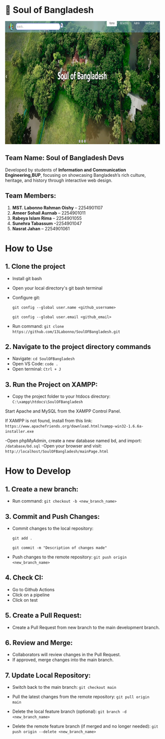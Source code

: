 # 🌸 Soul of Bangladesh
<p align="center">
  <img src="https://github.com/13Labonno/SoulOFBangladesh/blob/main/resources/AllPictures/HomePage.png" alt="Soul of Bangladesh Banner" width="600" height="400">
</p>




## Team Name: Soul of Bangladesh Devs

Developed by students of **Information and Communication Engineering,BUP**, focusing on showcasing Bangladesh’s rich culture, heritage, and history through interactive web design.

## Team Members:

1. **MST. Labonno Rahman Oishy** – 2254901107 
2. **Ameer Sohail Aurnab** – 2254901011 
3. **Rabeya Islam Rima** – 2254901055 
4. **Sunehra Tabassum** –2254901047  
5. **Nasrat Jahan** – 2254901061 

# How to Use
## 1. Clone the project
- Install git bash
- Open your local directory's git bash terminal
- Configure git:
    
  `git config --global user.name <github_username>`
  
  `git config --global user.email <github_email>`
    
- Run command:
  `git clone https://github.com/13Labonno/SoulOFBangladesh.git`

## 2. Navigate to the project directory commands
- Navigate:
  `cd SoulOFBangladesh`
- Open VS Code:
  `code .`
- Open terminal:
  `Ctrl + J`
  
## 3. Run the Project on XAMPP:
- Copy the project folder to your htdocs directory:
`C:\xampp\htdocs\SoulOFBangladesh`

 Start Apache and MySQL from the XAMPP Control Panel.
  


  If XAMPP is not found, install from this link:
  `https://www.apachefriends.org/download.html?xampp-win32-1.6.6a-installer.exe`
  
-Open phpMyAdmin, create a new database named bd, and import:
  `/database/bd.sql`
-Open your browser and visit:
  `http://localhost/SoulOFBangladesh/mainPage.html `


# How to Develop
## 1. Create a new branch:
- Run command:
  `git checkout -b <new_branch_name>`


## 3. Commit and Push Changes:
- Commit changes to the local repository:
  
  `git add .`

  `git commit -m "Description of changes made"`

- Push changes to the remote repository:
  `git push origin <new_branch_name>`

## 4. Check CI:
- Go to Github Actions
- Click on a pipeline
- Click on test

## 5. Create a Pull Request:
- Create a Pull Request from new branch to the main development branch.


## 6. Review and Merge:
- Collaborators will review changes in the Pull Request.
- If approved, merge changes into the main branch.

## 7. Update Local Repository:
- Switch back to the main branch:
  `git checkout main`

- Pull the latest changes from the remote repository:
  `git pull origin main`

- Delete the local feature branch (optional):
  `git branch -d <new_branch_name>`

- Delete the remote feature branch (if merged and no longer needed):
  `git push origin --delete <new_branch_name>`
